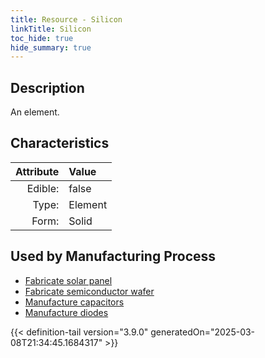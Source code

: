 ```yaml
---
title: Resource - Silicon
linkTitle: Silicon
toc_hide: true
hide_summary: true
---
```

<!-- This is generated by the MarsSim HelpGenertor, do not edit. -->

## Description
An element.

## Characteristics

| Attribute      | Value |
|--------:|:------|
|Edible:|false|
|Type:|Element|
|Form:|Solid|
 

## Used by Manufacturing Process

- [Fabricate solar panel](/docs/definitions/process/fabricate-solar-panel)
- [Fabricate semiconductor wafer](/docs/definitions/process/fabricate-semiconductor-wafer)
- [Manufacture capacitors](/docs/definitions/process/manufacture-capacitors)
- [Manufacture diodes](/docs/definitions/process/manufacture-diodes)


    


{{< definition-tail version="3.9.0" generatedOn="2025-03-08T21:34:45.1684317" >}}



